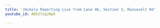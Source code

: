 ```yaml
---
title: 'Jmikola Reporting Live from Lane 46, Section 3, Roosevelt Rd'
youtube_id: A0X2lSqJ0pk

---
```

